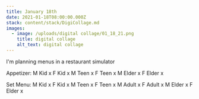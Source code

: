 ```yaml
---
title: January 18th
date: 2021-01-18T08:00:00.000Z
stack: content/stack/DigiCollage.md
images:
  - image: /uploads/digital collage/01_18_21.png
    title: digital collage
    alt_text: digital collage
---
```


I'm planning menus in a restaurant simulator

Appetizer:
M Kid x
F Kid x
M Teen x
F Teen x
M Elder x
F Elder x

Set Menu:
M Kid x
F Kid x
M Teen x
F Teen x
M Adult x
F Adult x
M Elder x
F Elder x
